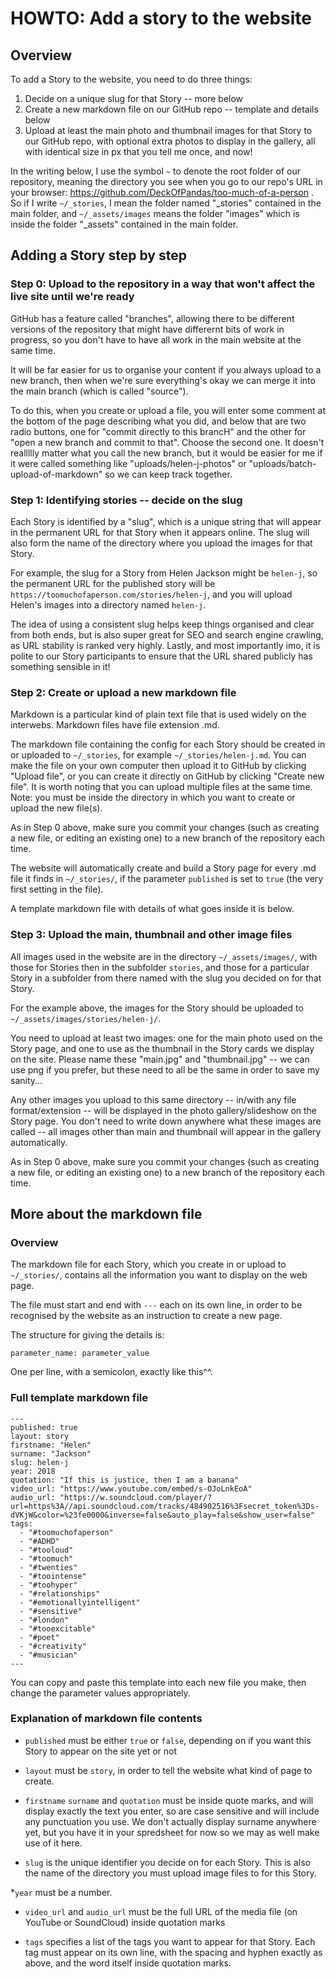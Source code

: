 # HOWTO: Add a story to the website

## Overview

To add a Story to the website, you need to do three things:
 1. Decide on a unique slug for that Story -- more below
 1. Create a new markdown file on our GitHub repo -- template and details below
 1. Upload at least the main photo and thumbnail images for that Story to our GitHub repo, with optional extra photos to display in the gallery, all with identical size in px that you tell me once, and now!

In the writing below, I use the symbol `~` to denote the root folder of our repository, meaning the directory you see when you go to our repo's URL in your browser: https://github.com/DeckOfPandas/too-much-of-a-person . So if I write `~/_stories`, I mean the folder named "_stories" contained in the main folder, and `~/_assets/images` means the folder "images" which is inside the folder "_assets" contained in the main folder.

## Adding a Story step by step

### Step 0: Upload to the repository in a way that won't affect the live site until we're ready

GitHub has a feature called "branches", allowing there to be different versions of the repository that might have differernt bits of work in progress, so you don't have to have all work in the main website at the same time.

It will be far easier for us to organise your content if you always upload to a new branch, then when we're sure everything's okay we can merge it into the main branch (which is called "source"). 

To do this, when you create or upload a file, you will enter some comment at the bottom of the page describing what you did, and below that are two radio buttons, one for "commit directly to this brancH" and the other for "open a new branch and commit to that". Choose the second one. It doesn't reallllly matter what you call the new branch, but it would be easier for me if it were called something like "uploads/helen-j-photos" or "uploads/batch-upload-of-markdown" so we can keep track together.

### Step 1: Identifying stories -- decide on the slug

Each Story is identified by a "slug", which is a unique string that will appear in the permanent URL for that Story when it appears online. The slug will also form the name of the directory where you upload the images for that Story.

For example, the slug for a Story from Helen Jackson might be `helen-j`, so the permanent URL for the published story will be `https://toomuchofaperson.com/stories/helen-j`, and you will upload Helen's images into a directory named `helen-j`.

The idea of using a consistent slug helps keep things organised and clear from both ends, but is also super great for SEO and search engine crawling, as URL stability is ranked very highly. Lastly, and most importantly imo, it is polite to our Story participants to ensure that the URL shared publicly has something sensible in it!

### Step 2: Create or upload a new markdown file

Markdown is a particular kind of plain text file that is used widely on the interwebs. Markdown files have file extension .md.

The markdown file containing the config for each Story should be created in or uploaded to `~/_stories`, for example `~/_stories/helen-j.md`. You can make the file on your own computer then upload it to GitHub by clicking "Upload file", or you can create it directly on GitHub by clicking "Create new file". It is worth noting that you can upload multiple files at the same time. Note: you must be inside the directory in which you want to create or upload the new file(s).

As in Step 0 above, make sure you commit your changes (such as creating a new file, or editing an existing one) to a new branch of the repository each time.

The website will automatically create and build a Story page for every .md file it finds in `~/_stories/`, if the parameter `published` is set to `true` (the very first setting in the file).

A template markdown file with details of what goes inside it is below.

### Step 3: Upload the main, thumbnail and other image files

All images used in the website are in the directory `~/_assets/images/`, with those for Stories then in the subfolder `stories`, and those for a particular Story in a subfolder from there named with the slug you decided on for that Story.

For the example above, the images for the Story should be uploaded to `~/_assets/images/stories/helen-j/`. 

You need to upload at least two images: one for the main photo used on the Story page, and one to use as the thumbnail in the Story cards we display on the site. Please name these "main.jpg" and "thumbnail.jpg" -- we can use png if you prefer, but these need to all be the same in order to save my sanity...

Any other images you upload to this same directory -- in/with any file format/extension -- will be displayed in the photo gallery/slideshow on the Story page. You don't need to write down anywhere what these images are called -- all images other than main and thumbnail will appear in the gallery automatically.

As in Step 0 above, make sure you commit your changes (such as creating a new file, or editing an existing one) to a new branch of the repository each time.

## More about the markdown file

### Overview

The markdown file for each Story, which you create in or upload to `~/_stories/`, contains all the information you want to display on the web page.

The file must start and end with `---` each on its own line, in order to be recognised by the website as an instruction to create a new page.

The structure for giving the details is:
```
parameter_name: parameter_value
```
One per line, with a semicolon, exactly like this^^. 

### Full template markdown file 

```
---
published: true
layout: story
firstname: "Helen"
surname: "Jackson"
slug: helen-j
year: 2018
quotation: "If this is justice, then I am a banana"
video_url: "https://www.youtube.com/embed/s-OJoLnkEoA"
audio_url: "https://w.soundcloud.com/player/?url=https%3A//api.soundcloud.com/tracks/484902516%3Fsecret_token%3Ds-dVKjW&color=%23fe0000&inverse=false&auto_play=false&show_user=false"
tags:
  - "#toomuchofaperson"
  - "#ADHD"
  - "#tooloud"
  - "#toomuch"
  - "#twenties"
  - "#toointense"
  - "#toohyper"
  - "#relationships"
  - "#emotionallyintelligent"
  - "#sensitive"
  - "#london" 
  - "#tooexcitable"
  - "#poet"
  - "#creativity" 
  - "#musician"
---
```

You can copy and paste this template into each new file you make, then change the parameter values appropriately.

### Explanation of markdown file contents

* `published`  must be either `true` or `false`, depending on if you want this Story to appear on the site yet or not

* `layout` must be `story`, in order to tell the website what kind of page to create.

* `firstname` `surname` and `quotation` must be inside quote marks, and will display exactly the text you enter, so are case sensitive and will include any punctuation you use. We don't actually display surname anywhere yet, but you have it in your spredsheet for now so we may as well make use of it here.

* `slug` is the unique identifier you decide on for each Story. This is also the name of the directory you must upload image files to for this Story.

*`year` must be a number.

* `video_url` and `audio_url` must be the full URL of the media file (on YouTube or SoundCloud) inside quotation marks

* `tags` specifies a list of the tags you want to appear for that Story. Each tag must appear on its own line, with the spacing and hyphen exactly as above, and the word itself inside quotation marks.


